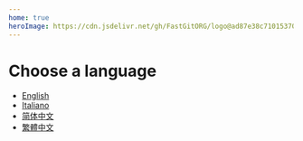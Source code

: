 ```yaml
---
home: true
heroImage: https://cdn.jsdelivr.net/gh/FastGitORG/logo@ad87e38c7101537010b3dc6f7d4d52bd1f915002/v2.1.png
---
```


# Choose a language

- [English](/en-gb/)
- [Italiano](/it-it/)
- [简体中文](/zh-cn/)
- [繁體中文](/zh-tw/)
